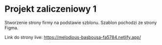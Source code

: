# Projekt zaliczeniowy 1
Stworzenie strony firmy na podstawie szblonu. Szablon pochodzi ze strony Figma.

Link do strony live:
https://melodious-basbousa-fa5784.netlify.app/
